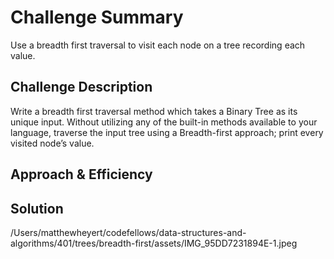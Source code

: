 # Challenge Summary
Use a breadth first traversal to visit each node on a tree recording each value.

## Challenge Description
Write a breadth first traversal method which takes a Binary Tree as its unique input. Without utilizing any of the built-in methods available to your language, traverse the input tree using a Breadth-first approach; print every visited node’s value.
## Approach & Efficiency
<!-- What approach did you take? Why? What is the Big O space/time for this approach? -->

## Solution
/Users/matthewheyert/codefellows/data-structures-and-algorithms/401/trees/breadth-first/assets/IMG_95DD7231894E-1.jpeg




